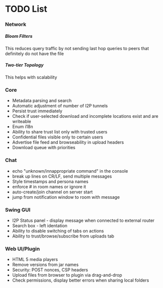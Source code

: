 # TODO List

### Network

##### Bloom Filters

This reduces query traffic by not sending last hop queries to peers that definitely do not have the file

##### Two-tier Topology

This helps with scalability

### Core

* Metadata parsing and search
* Automatic adjustment of number of I2P tunnels
* Persist trust immediately
* Check if user-selected download and incomplete locations exist and are writeable
* Enum i18n
* Ability to share trust list only with trusted users
* Confidential files visible only to certain users
* Advertise file feed and browseability in upload headers
* Download queue with priorities 

### Chat
* echo "unknown/innappropriate command" in the console
* break up lines on CR/LF, send multiple messages
* Style timestamps and persona names
* enforce # in room names or ignore it
* auto-create/join channel on server start
* jump from notification window to room with message

### Swing GUI
* I2P Status panel - display message when connected to external router
* Search box - left identation
* Ability to disable switching of tabs on actions
* Ability to trust/browse/subscribe from uploads tab

### Web UI/Plugin
* HTML 5 media players
* Remove versions from jar names
* Security: POST nonces, CSP headers
* Upload files from browser to plugin via drag-and-drop
* Check permissions, display better errors when sharing local folders

 
